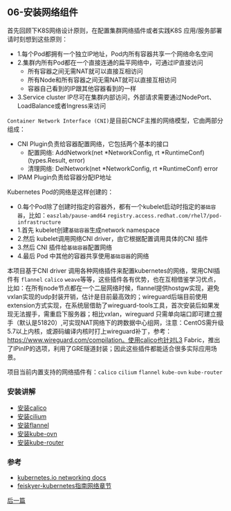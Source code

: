 ## 06-安装网络组件

首先回顾下K8S网络设计原则，在配置集群网络插件或者实践K8S 应用/服务部署请时刻想到这些原则：

- 1.每个Pod都拥有一个独立IP地址，Pod内所有容器共享一个网络命名空间
- 2.集群内所有Pod都在一个直接连通的扁平网络中，可通过IP直接访问
  - 所有容器之间无需NAT就可以直接互相访问
  - 所有Node和所有容器之间无需NAT就可以直接互相访问
  - 容器自己看到的IP跟其他容器看到的一样
- 3.Service cluster IP尽可在集群内部访问，外部请求需要通过NodePort、LoadBalance或者Ingress来访问

`Container Network Interface (CNI)`是目前CNCF主推的网络模型，它由两部分组成：

- CNI Plugin负责给容器配置网络，它包括两个基本的接口
  - 配置网络: AddNetwork(net *NetworkConfig, rt *RuntimeConf) (types.Result, error)
  - 清理网络: DelNetwork(net *NetworkConfig, rt *RuntimeConf) error
- IPAM Plugin负责给容器分配IP地址

Kubernetes Pod的网络是这样创建的：
- 0.每个Pod除了创建时指定的容器外，都有一个kubelet启动时指定的`基础容器`，比如：`easzlab/pause-amd64` `registry.access.redhat.com/rhel7/pod-infrastructure`
- 1.首先 kubelet创建`基础容器`生成network namespace
- 2.然后 kubelet调用网络CNI driver，由它根据配置调用具体的CNI 插件
- 3.然后 CNI 插件给`基础容器`配置网络
- 4.最后 Pod 中其他的容器共享使用`基础容器`的网络

本项目基于CNI driver 调用各种网络插件来配置kubernetes的网络，常用CNI插件有 `flannel` `calico` `weave`等等，这些插件各有优势，也在互相借鉴学习优点，比如：在所有node节点都在一个二层网络时候，flannel提供hostgw实现，避免vxlan实现的udp封装开销，估计是目前最高效的；wireguard后端目前使用extension方式实现，在系统层借助了wireguard-tools工具，首次安装后如果发现无法握手，需重启下服务器；相比vxlan，wireguard 只需单向端口即可建立握手（默认是51820）,可实现NAT网络下的跨数据中心组网，注意：CentOS需升级5.7以上内核，或源码编译内核时打上wireguard补丁，参考：https://www.wireguard.com/compilation。使用calico也针对L3 Fabric，推出了IPinIP的选项，利用了GRE隧道封装；因此这些插件都能适合很多实际应用场景。


项目当前内置支持的网络插件有：`calico` `cilium` `flannel` `kube-ovn` `kube-router`

### 安装讲解

- [安装calico](network-plugin/calico.md)
- [安装cilium](network-plugin/cilium.md)
- [安装flannel](network-plugin/flannel.md)
- [安装kube-ovn](network-plugin/kube-ovn.md)
- [安装kube-router](network-plugin/kube-router.md)

### 参考
- [kubernetes.io networking docs](https://kubernetes.io/docs/concepts/cluster-administration/networking/) 
- [feiskyer-kubernetes指南网络章节](https://github.com/feiskyer/kubernetes-handbook/blob/master/zh/network/network.md)


[后一篇](07-install_cluster_addon.md)
